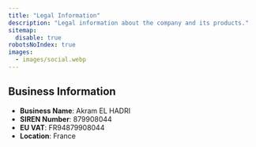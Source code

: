 ```yaml
---
title: "Legal Information"
description: "Legal information about the company and its products."
sitemap:
  disable: true
robotsNoIndex: true
images:
  - images/social.webp
---
```


## Business Information

- **Business Name**: Akram EL HADRI
- **SIREN Number**: 879908044
- **EU VAT**: FR94879908044
- **Location**: France